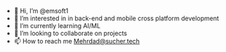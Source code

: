 - 👋 Hi, I’m @emsoft1
- 👀 I’m interested in in back-end and mobile cross platform development 
- 🌱 I’m currently learning AI/ML
- 💞️ I’m looking to collaborate on projects 
- 📫 How to reach me Mehrdad@sucher.tech

<!---
emsoft1/emsoft1 is a ✨ special ✨ repository because its `README.md` (this file) appears on your GitHub profile.
You can click the Preview link to take a look at your changes.
--->
